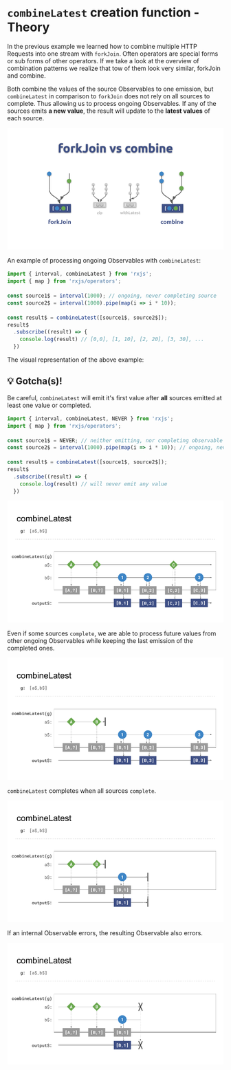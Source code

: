 # `combineLatest` creation function - Theory

In the previous example we learned how to combine multiple HTTP Requests into one stream with `forkJoin`.
Often operators are special forms or sub forms of other operators.
If we take a look at the overview of combination patterns we realize that tow of them look very similar, forkJoin and combine.

Both combine the values of the source Observables to one emission, but `combineLatest` in comparison to `forkJoin` does not rely
on all sources to complete. Thus allowing us to process ongoing Observables. If any of the sources emits **a new value**, the
result will update to the **latest values** of each source.

![Combination pattern combine and forkJoin](./assets/images/Reactive-architecture-and-ux-patterns_angular_combination-operators-forkJoin-vs-combine_michael-hladky.png)

An example of processing ongoing Observables with `combineLatest`:

```Typescript
import { interval, combineLatest } from 'rxjs';
import { map } from 'rxjs/operators';

const source1$ = interval(1000); // ongoing, never completing source
const source2$ = interval(1000).pipe(map(i => i * 10));

const result$ = combineLatest([source1$, source2$]);
result$
  .subscribe((result) => {
    console.log(result) // [0,0], [1, 10], [2, 20], [3, 30], ...
  })        
```
The visual representation of the above example:

## 💡 Gotcha(s)!
Be careful, `combineLatest` will emit it's first value after **all** sources emitted at least one value or completed.
 
 ```Typescript
 import { interval, combineLatest, NEVER } from 'rxjs';
 import { map } from 'rxjs/operators';
 
 const source1$ = NEVER; // neither emitting, nor completing observable
 const source2$ = interval(1000).pipe(map(i => i * 10)); // ongoing, never completing source
 
 const result$ = combineLatest([source1$, source2$]);
 result$
   .subscribe((result) => {
     console.log(result) // will never emit any value
   })        
 ```

![combineLatest - inner ongoing](assets/images/Reactive-architecture-and-ux-patterns_angular_combination-operators-combineLatest-inner-ongoing_michael-hladky.png)

Even if some sources `complete`, we are able to process future values from other ongoing Observables while keeping the
last emission of the completed ones.

![combineLatest - inner complete](./assets/images/Reactive-architecture-and-ux-patterns_angular_combination-operators-combineLatest-inner-complete2_michael-hladky.png)

`combineLatest` completes when all sources `complete`.

![combineLatest - inner complete all](./assets/images/Reactive-architecture-and-ux-patterns_angular_combination-operators-combineLatest-inner-complete_michael-hladky.png)

If an internal Observable errors, the resulting Observable also errors.

![combineLatest - inner error](./assets/images/Reactive-architecture-and-ux-patterns_angular_combination-operators-combineLatest-inner-error_michael-hladky.png)
